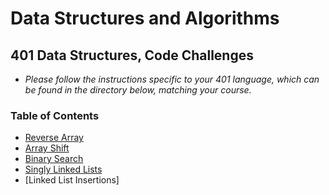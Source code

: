 # Data Structures and Algorithms

## 401 Data Structures, Code Challenges

- *Please follow the instructions specific to your 401 language, which can be found in the directory below, matching your course.*

### Table of Contents

- [Reverse Array](./javascript/array-reverse/README.md)
- [Array Shift](./javascript/shift-array/README.md)
- [Binary Search](./javascript/array-binary-search/README.md)
- [Singly Linked Lists](./javascript/linked-list/README.md)
- [Linked List Insertions]
